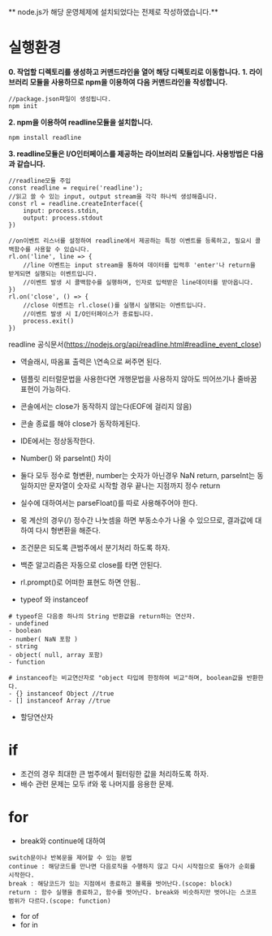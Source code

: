 ** node.js가 해당 운영체제에 설치되었다는 전제로 작성하였습니다.**

# 실행환경
**0. 작업할 디렉토리를 생성하고 커맨드라인을 열어 해당 디렉토리로 이동합니다.**
**1. 라이브러리 모듈을 사용하므로 npm을 이용하여 다음 커맨드라인을 작성합니다.**
```
//package.json파일이 생성됩니다.
npm init
```

**2. npm을 이용하여 readline모듈을 설치합니다.**
```
npm install readline
```

**3. readline모듈은 I/O인터페이스를 제공하는 라이브러리 모듈입니다. 
사용방법은 다음과 같습니다.**
```
//readline모듈 주입
const readline = require('readline');
//읽고 쓸 수 있는 input, output stream을 각각 하나씩 생성해줍니다.
const rl = readline.createInterface({
    input: process.stdin,
    output: process.stdout
})

//on이벤트 리스너를 설정하여 readline에서 제공하는 특정 이벤트를 등록하고, 필요시 콜백함수를 사용할 수 있습니다.
rl.on('line', line => {
	//line 이벤트는 input stream을 통하여 데이터를 입력후 'enter'나 return을 받게되면 실행되는 이벤트입니다.
	//이벤트 발생 시 콜백함수를 실행하며, 인자로 입력받은 line데이터를 받아옵니다.
})
rl.on('close', () => {
	//close 이벤트는 rl.close()를 실행시 실행되는 이벤트입니다.
	//이벤트 발생 시 I/O인터페이스가 종료됩니다.
	process.exit()
})
```

readline 공식문서(https://nodejs.org/api/readline.html#readline_event_close)


* 역슬래시, 따옴표 출력은 \\연속으로 써주면 된다.
* 템플릿 리터럴문법을 사용한다면 개행문법을 사용하지 않아도 띄어쓰기나 줄바꿈 표현이 가능하다.

* 콘솔에서는 close가 동작하지 않는다(EOF에 걸리지 않음) 
* 콘솔 종료를 해야 close가 동작하게된다.
* IDE에서는 정상동작한다.

* Number() 와 parseInt() 차이
* 둘다 모두 정수로 형변환, number는 숫자가 아닌경우 NaN return, parseInt는 동일하지만 문자열이 숫자로 시작할 경우 끝나는 지점까지 정수 return
* 실수에 대하여서는 parseFloat()를 따로 사용해주어야 한다.
* 몫 계산의 경우(/) 정수간 나눗셈을 하면 부동소수가 나올 수 있으므로, 결과값에 대하여 다시 형변환을 해준다.

* 조건문은 되도록 큰범주에서 분기처리 하도록 하자.
* 백준 알고리즘은 자동으로 close를 타면 안된다.
* rl.prompt()로 어떠한 표현도 하면 안됨..

* typeof 와 instanceof
```
# typeof은 다음중 하나의 String 반환값을 return하는 연산자.
- undefined
- boolean
- number( NaN 포함 )
- string
- object( null, array 포함)
- function

# instanceof는 비교연산자로 "object 타입에 한정하여 비교"하며, boolean값을 반환한다.
- {} instanceof Object //true
- [] instanceof Array //true 
```
* 할당연산자

# if
* 조건의 경우 최대한 큰 범주에서 필터링한 값을 처리하도록 하자.
* 배수 관련 문제는 모두 if와 몫 나머지를 응용한 문제.

# for
* break와 continue에 대하여
```
switch문이나 반복문을 제어할 수 있는 문법
continue : 해당코드를 만나면 다음로직을 수행하지 않고 다시 시작점으로 돌아가 순회를 시작한다.
break : 해당코드가 있는 지점에서 종료하고 블록을 벗어난다.(scope: block)
return : 함수 실행을 종료하고, 함수를 벗어난다. break와 비슷하지만 벗어나는 스코프 범위가 다르다.(scope: function)
```
* for of
* for in